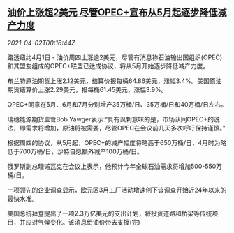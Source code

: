 <!--1617323463000-->
[油价上涨超2美元 尽管OPEC+宣布从5月起逐步降低减产力度](https://cn.reuters.com/article/global-oil-close-0401-thur-idCNKBS2BP00B)
------

<div><i>2021-04-02T00:16:44Z</i></div><p>路透纽约4月1日 - 油价周四上涨逾2美元，尽管有消息称石油输出国组织(OPEC)和其盟友组成的OPEC+联盟已达成协议，将从5月开始逐步降低减产力度。</p><p>布兰特原油期货上涨2.12美元，结算价报每桶64.86美元，涨幅3.4%。美国原油期货结算价上涨2.29美元，报每桶61.45美元，涨幅3.9%。</p><p>OPEC+同意在5月、6月和7月分别增产35万桶/日、35万桶/日和40万桶/日左右。</p><p>瑞穗能源期货主管Bob Yawger表示:“具有讽刺意味的是，市场认同OPEC+的说法，即需求将增加，原油将被需要，尽管OPEC在会议前几天多次呼吁保持谨慎。”</p><p>根据周四的协议，从5月起，OPEC+的减产幅度将略高于650万桶/日，4月时为略低于700万桶/日，沙特自愿额外减产100万桶/日。</p><p>俄罗斯副总理诺瓦克在会议上表示，他预计今年全球石油需求将增加500-550万桶/日。</p><p>一项领先的企业调查显示，欧元区3月工厂活动增速创下该调查开始近24年以来的最快水准。</p><p>美国总统拜登提出了一项2.3万亿美元的支出计划，将投资道路和桥梁等传统项目，并应对气候变化。该消息给油价带去支撑(完)</p>
